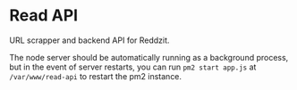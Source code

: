 # Read API

URL scrapper and backend API for Reddzit.

The node server should be automatically running as a background process, but in the event of server restarts, you can run `pm2 start app.js` at `/var/www/read-api` to restart the pm2 instance.
